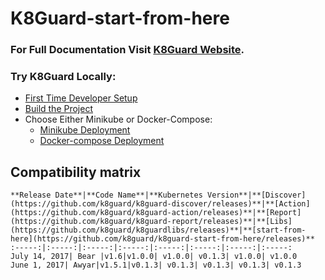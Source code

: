 
# K8Guard-start-from-here



### For Full Documentation Visit [K8Guard Website](https://k8guard.github.io/).




###  Try K8Guard Locally:


* [First Time Developer Setup](https://k8guard.github.io/deploy/developer-setup/)
* [Build the Project](https://k8guard.github.io/deploy/build/)
* Choose Either Minikube or Docker-Compose:
	* 	[Minikube Deployment](https://k8guard.github.io/deploy/minikube/)
	*  [Docker-compose Deployment](https://k8guard.github.io/deploy/docker-compose/)



## Compatibility matrix


	**Release Date**|**Code Name**|**Kubernetes Version**|**[Discover](https://github.com/k8guard/k8guard-discover/releases)**|**[Action](https://github.com/k8guard/k8guard-action/releases)**|**[Report](https://github.com/k8guard/k8guard-report/releases)**|**[Libs](https://github.com/k8guard/k8guardlibs/releases)**|**[start-from-here](https://github.com/k8guard/k8guard-start-from-here/releases)**
	:-----:|:-----:|:-----:|:-----:|:-----:|:-----:|:-----:|:-----:
	July 14, 2017| Bear |v1.6|v1.0.0| v1.0.0| v0.1.3| v1.0.0| v1.0.0
	June 1, 2017| Awyar|v1.5.1|v0.1.3| v0.1.3| v0.1.3| v0.1.3| v0.1.3
